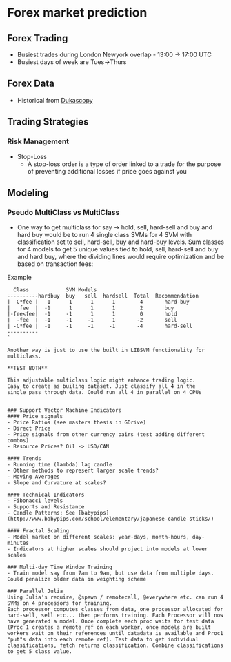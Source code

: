 # Forex market prediction

## Forex Trading
- Busiest trades during London Newyork overlap - 13:00 -> 17:00 UTC
- Busiest days of week are Tues->Thurs



## Forex Data
- Historical from [Dukascopy](http://www.dukascopy.com/swiss/english/marketwatch/historical/)

## Trading Strategies
### Risk Management
- Stop-Loss
  - A stop-loss order is a type of order linked to a trade for the purpose of preventing additional losses if price goes against you


## Modeling

### Pseudo MultiClass vs MultiClass
- One way to get multiclass for say -> hold, sell, hard-sell and buy and hard buy would be to run 4 single class SVMs for 4 SVM with classification set to sell, hard-sell, buy and hard-buy levels. Sum classes for 4 models to get 5 unique values tied to hold, sell, hard-sell and buy and hard buy, where the dividing lines would require optimization and be based on transaction fees:

Example
```
  Class            SVM Models
----------hardbuy  buy   sell  hardsell  Total  Recommendation
|  C*fee |   1      1      1      1        4       hard-buy
|   fee  |  -1      1      1      1        2       buy
|-fee<fee|  -1     -1      1      1        0       hold
|  -fee  |  -1     -1     -1      1       -2       sell
| -C*fee |  -1     -1     -1     -1       -4       hard-sell
----------
`

Another way is just to use the built in LIBSVM functionality for multiclass.

**TEST BOTH**

This adjustable multiclass logic might enhance trading logic.
Easy to create as builing dataset. Just classify all 4 in the
single pass through data. Could run all 4 in parallel on 4 CPUs


### Support Vector Machine Indicators
#### Price signals
- Price Ratios (see masters thesis in GDrive)
- Direct Price
- Price signals from other currency pairs (test adding different combos)
- Resource Prices? Oil -> USD/CAN

#### Trends
- Running time (lambda) lag candle
- Other methods to represent larger scale trends?
- Moving Averages
- Slope and Curvature at scales?

#### Technical Indicators
- Fibonacci levels
- Supports and Resistance
- Candle Patterns: See [babypips](http://www.babypips.com/school/elementary/japanese-candle-sticks/)

#### Fractal Scaling
- Model market on different scales: year-days, month-hours, day-minutes
- Indicators at higher scales should project into models at lower scales

### Multi-day Time Window Training
- Train model say from 7am to 9am, but use data from multiple days. Could penalize older data in weighting scheme

### Parallel Julia
Using Julia's require, @spawn / remotecall, @everywhere etc. can run 4 SVMs on 4 processors for training.
Each processor computes classes from data, one processor allocated for hard-sell, sell etc... then performs training. Each Processor will now have generated a model. Once complete each proc waits for test data (Proc 1 creates a remote ref on each worker, once models are built workers wait on their references until datadata is available and Proc1 "put"s data into each remote ref). Test data to get individual classifications, fetch returns classification. Combine classifications to get 5 class value.

